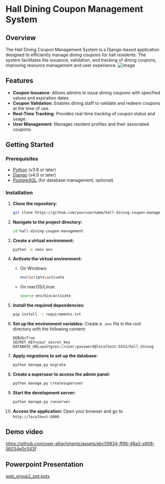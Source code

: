 
# Hall Dining Coupon Management System

## Overview

The Hall Dining Coupon Management System is a Django-based application designed to efficiently manage dining coupons for hall residents. The system facilitates the issuance, validation, and tracking of dining coupons, improving resource management and user experience.
![image](https://github.com/user-attachments/assets/3785fda3-c92b-4cba-98b7-e0fc45dcca09)

## Features

- **Coupon Issuance**: Allows admins to issue dining coupons with specified values and expiration dates.
- **Coupon Validation**: Enables dining staff to validate and redeem coupons at the time of use.
- **Real-Time Tracking**: Provides real-time tracking of coupon status and usage.
- **User Management**: Manages resident profiles and their associated coupons.

## Getting Started

### Prerequisites

- [Python](https://www.python.org/) (v3.8 or later)
- [Django](https://www.djangoproject.com/) (v4.0 or later)
- [PostgreSQL](https://www.postgresql.org/) (for database management, optional)

### Installation

1. **Clone the repository:**
   ```bash
   git clone https://github.com/yourusername/hall-dining-coupon-management.git
   ```

2. **Navigate to the project directory:**
   ```bash
   cd hall-dining-coupon-management
   ```

3. **Create a virtual environment:**
   ```bash
   python -m venv env
   ```

4. **Activate the virtual environment:**
   - On Windows:
     ```bash
     env\Scripts\activate
     ```
   - On macOS/Linux:
     ```bash
     source env/bin/activate
     ```

5. **Install the required dependencies:**
   ```bash
   pip install -r requirements.txt
   ```

6. **Set up the environment variables:**
   Create a `.env` file in the root directory with the following content:
   ```
   DEBUG=True
   SECRET_KEY=your_secret_key
   DATABASE_URL=postgres://user:password@localhost:5432/hall_dining
   ```

7. **Apply migrations to set up the database:**
   ```bash
   python manage.py migrate
   ```

8. **Create a superuser to access the admin panel:**
   ```bash
   python manage.py createsuperuser
   ```

9. **Start the development server:**
   ```bash
   python manage.py runserver
   ```

10. **Access the application:**
    Open your browser and go to `http://localhost:8000`.


## Demo video
https://github.com/user-attachments/assets/ebc59834-ff96-48a3-a908-56034e0c543f

## Powerpoint Presentation
[web_group2_ppt.pptx](https://github.com/user-attachments/files/16919422/web_group2_ppt.pptx)




